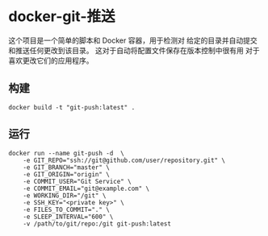 # docker-git-推送
这个项目是一个简单的脚本和 Docker 容器，用于检测对 给定的目录并自动提交和推送任何更改到该目录。 这对于自动将配置文件保存在版本控制中很有用 对于喜欢更改它们的应用程序。


## 构建
```
docker build -t "git-push:latest" .
```

## 运行
```
docker run --name git-push -d  \
    -e GIT_REPO="ssh://git@github.com/user/repository.git" \
    -e GIT_BRANCH="master" \
    -e GIT_ORIGIN="origin" \
    -e COMMIT_USER="Git Service" \
    -e COMMIT_EMAIL="git@example.com" \
    -e WORKING_DIR="/git" \
    -e SSH_KEY="<private key>" \
    -e FILES_TO_COMMIT="." \
    -e SLEEP_INTERVAL="600" \
    -v /path/to/git/repo:/git git-push:latest
```
